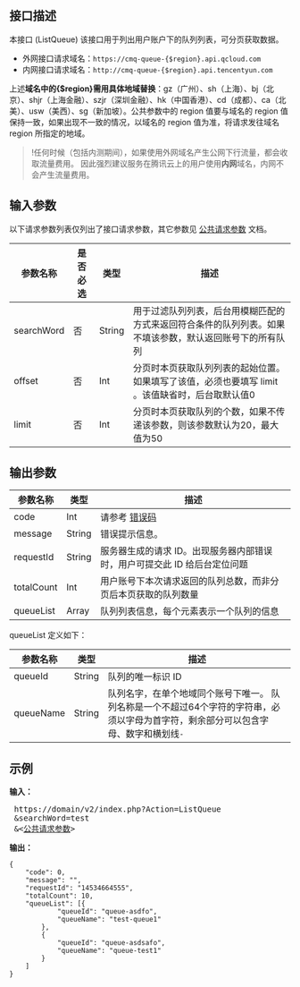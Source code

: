## 接口描述
本接口 (ListQueue) 该接口用于列出用户账户下的队列列表，可分页获取数据。
- 外网接口请求域名：`https://cmq-queue-{$region}.api.qcloud.com`
- 内网接口请求域名：`http://cmq-queue-{$region}.api.tencentyun.com`

上述**域名中的{$region}需用具体地域替换**：gz（广州）、sh（上海）、bj（北京）、shjr（上海金融）、szjr（深圳金融）、hk（中国香港）、cd（成都）、ca（北美）、usw（美西）、sg（新加坡）。公共参数中的 region 值要与域名的 region 值保持一致，如果出现不一致的情况，以域名的 region 值为准，将请求发往域名 region 所指定的地域。

>!任何时候（包括内测期间），如果使用外网域名产生公网下行流量，都会收取流量费用。 因此强烈建议服务在腾讯云上的用户使用**内网**域名，内网不会产生流量费用。


## 输入参数
以下请求参数列表仅列出了接口请求参数，其它参数见 [公共请求参数](https://cloud.tencent.com/document/product/295/7279) 文档。

| 参数名称 | 是否必选  | 类型 | 描述 |
|---------|---------|---------|---------|
| searchWord| 否| String| 用于过滤队列列表，后台用模糊匹配的方式来返回符合条件的队列列表。如果不填该参数，默认返回账号下的所有队列|
| offset| 否| Int| 分页时本页获取队列列表的起始位置。如果填写了该值，必须也要填写 limit 。该值缺省时，后台取默认值0|
| limit| 否| Int| 分页时本页获取队列的个数，如果不传递该参数，则该参数默认为20，最大值为50|


## 输出参数

| 参数名称 | 类型 | 描述 |
|---------|---------|---------|
| code | Int | 请参考 [错误码](https://cloud.tencent.com/document/product/406/5903)|
| message | String | 错误提示信息。|
| requestId| String| 服务器生成的请求 ID。出现服务器内部错误时，用户可提交此 ID 给后台定位问题|
| totalCount| Int| 用户账号下本次请求返回的队列总数，而非分页后本页获取的队列数量|
| queueList| Array| 队列列表信息，每个元素表示一个队列的信息|


queueList 定义如下：

| 参数名称 | 类型 | 描述 |
|---------|---------|---------|
| queueId | String | 队列的唯一标识 ID|
| queueName | String | 队列名字，在单个地域同个账号下唯一。 队列名称是一个不超过64个字符的字符串，必须以字母为首字符，剩余部分可以包含字母、数字和横划线`-`|


## 示例

**输入：**

<pre>
 https://domain/v2/index.php?Action=ListQueue
 &searchWord=test
 &<<a href="https://cloud.tencent.com/doc/api/229/6976">公共请求参数</a>>
</pre>

**输出：**

```
{
	"code": 0,
	"message": "",
	"requestId": "14534664555",
	"totalCount": 10,
	"queueList": [{
			"queueId": "queue-asdfo",
			"queueName": "test-queue1"
		},
		{
			"queueId": "queue-asdsafo",
			"queueName": "queue-test1"
		}
	]
}
```






